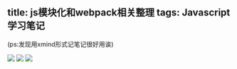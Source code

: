 title: js模块化和webpack相关整理
tags: Javascript学习笔记
---

(ps:发现用xmind形式记笔记很好用诶)

<img src="/images/JS模块化.png">
<img src="/images/Webpack 概念.png">
<img src="/images/Webpack 使用.png">

